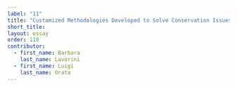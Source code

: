```yaml
---
label: "11"
title: "Customized Methodologies Developed to Solve Conservation Issues with Large-Size Paintings on Canvas"
short_title:
layout: essay
order: 110
contributor:
  - first_name: Barbara  
    last_name: Lavorini
  - first_name: Luigi
    last_name: Orata
---
```

